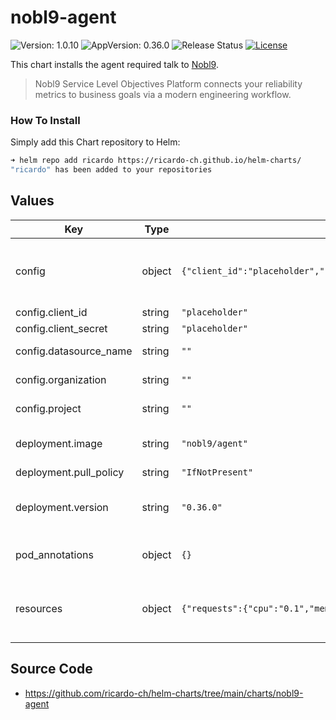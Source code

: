 # nobl9-agent

![Version: 1.0.10](https://img.shields.io/badge/Version-1.0.10-informational?style=flat-square) ![AppVersion: 0.36.0](https://img.shields.io/badge/AppVersion-0.36.0-informational?style=flat-square) ![Release Status](https://github.com/ricardo-ch/helm-charts/workflows/Release%20Charts/badge.svg) [![License](https://img.shields.io/github/license/ricardo-ch/helm-charts)](https://github.com/ricardo-ch/helm-charts/blob/main/LICENSE)

This chart installs the agent required talk to [Nobl9](https://nobl9.com/).

> Nobl9 Service Level Objectives Platform connects your reliability metrics to business goals via a modern engineering workflow.

### How To Install

Simply add this Chart repository to Helm:

```sh
➜ helm repo add ricardo https://ricardo-ch.github.io/helm-charts/
"ricardo" has been added to your repositories
```

## Values

| Key | Type | Default | Description |
|-----|------|---------|-------------|
| config | object | `{"client_id":"placeholder","client_secret":"placeholder","datasource_name":"","organization":"","project":""}` | Agent Configuration, get this data from the Nobl9 UI |
| config.client_id | string | `"placeholder"` | Client ID |
| config.client_secret | string | `"placeholder"` | Client Secret |
| config.datasource_name | string | `""` | Name of the datasource |
| config.organization | string | `""` | Name of the organization |
| config.project | string | `""` | Name of the project |
| deployment.image | string | `"nobl9/agent"` | Nobl9 Agent Container Image |
| deployment.pull_policy | string | `"IfNotPresent"` | Pull Policy |
| deployment.version | string | `"0.36.0"` | Nobl9 Agent Container Image Version |
| pod_annotations | object | `{}` | Set custom pod annotations |
| resources | object | `{"requests":{"cpu":"0.1","memory":"350Mi"}}` | Set kubernetes specific resource limits |

## Source Code

* <https://github.com/ricardo-ch/helm-charts/tree/main/charts/nobl9-agent>

